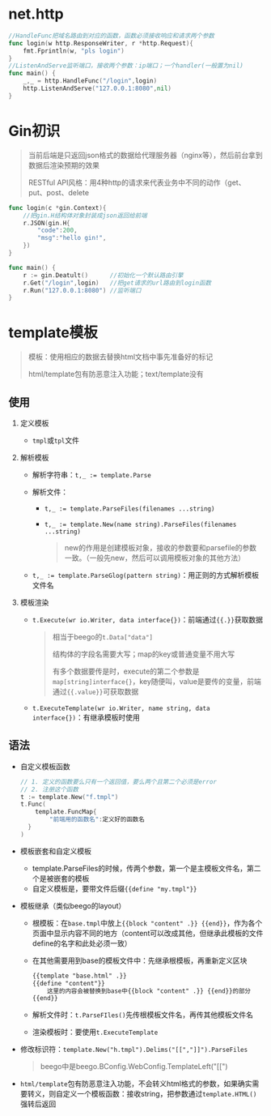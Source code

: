 # net.http

```go
//HandleFunc把域名路由到对应的函数，函数必须接收响应和请求两个参数
func login(w http.ResponseWriter, r *http.Request){
    fmt.Fprintln(w, "pls login")
}
//ListenAndServe监听端口，接收两个参数：ip端口；一个handler(一般置为nil)
func main() {
    _,_ = http.HandleFunc("/login",login)
    http.ListenAndServe("127.0.0.1:8080",nil)
}
```

# Gin初识

> 当前后端是只返回json格式的数据给代理服务器（nginx等），然后前台拿到数据后渲染预期的效果
>
> RESTful API风格：用4种http的请求来代表业务中不同的动作（get、put、post、delete

```go
func login(c *gin.Context){
    //把gin.H结构体对象封装成json返回给前端
    r.JSON(gin.H{
        "code":200,
        "msg":"hello gin!",
    })
}

func main() {
    r := gin.Deatult()		//初始化一个默认路由引擎
    r.Get("/login",login)	//把get请求的url路由到login函数
    r.Run("127.0.0.1:8080")	//监听端口
}
```

# template模板

> 模板：使用相应的数据去替换html文档中事先准备好的标记
>
> html/template包有防恶意注入功能；text/template没有

## 使用

1. 定义模板

   - `tmpl`或`tpl`文件

2. 解析模板

   - 解析字符串：`t,_ := template.Parse`

   - 解析文件：

     - `t,_ := template.ParseFiles(filenames ...string)`

     - `t,_ := template.New(name string).ParseFiles(filenames ...string)`

       > new的作用是创建模板对象，接收的参数要和parsefile的参数一致。（一般先new，然后可以调用模板对象的其他方法）

   - `t,_ := template.ParseGlog(pattern string)`：用正则的方式解析模板文件名

3. 模板渲染

   - `t.Execute(wr io.Writer, data interface{})`：前端通过`{{.}}`获取数据

     > 相当于beego的`t.Data["data"]`
     >
     > 结构体的字段名需要大写；map的key或普通变量不用大写
     >
     > 有多个数据要传是时，execute的第二个参数是`map[string]interface{}`，key随便叫，value是要传的变量，前端通过`{{.value}}`可获取数据

   - `t.ExecuteTemplate(wr io.Writer, name string, data interface{})`：有继承模板时使用

## 语法

- 自定义模板函数

  ```go
  // 1. 定义的函数要么只有一个返回值，要么两个且第二个必须是error
  // 2. 注册这个函数
  t := template.New("f.tmpl")
  t.Func(
      template.FuncMap{
          "前端用的函数名":定义好的函数名
  	}
  )
  ```

- 模板嵌套和自定义模板

  -  template.ParseFiles的时候，传两个参数，第一个是主模板文件名，第二个是被嵌套的模板
  - 自定义模板是，要带文件后缀`{{define "my.tmpl"}}`

- 模板继承（类似beego的layout）

  - 根模板：在`base.tmpl`中放上`{{block "content" .}} {{end}}`，作为各个页面中显示内容不同的地方（content可以改成其他，但继承此模板的文件define的名字和此处必须一致）

  - 在其他需要用到base的模板文件中：先继承根模板，再重新定义区块

    ```html
    {{template "base.html" .}}
    {{define "content"}}
    	这里的内容会被替换到base中{{block "content" .}} {{end}}的部分
    {{end}}
    ```

  - 解析文件时：`t.ParseFIles()`先传根模板文件名，再传其他模板文件名

  - 渲染模板时：要使用`t.ExecuteTemplate`

- 修改标识符：`template.New("h.tmpl").Delims("[[","]]").ParseFiles`

  > beego中是beego.BConfig.WebConfig.TemplateLeft("[[")

- `html/template`包有防恶意注入功能，不会转义html格式的参数，如果确实需要转义，则自定义一个模板函数：接收string，把参数通过`template.HTML()`强转后返回